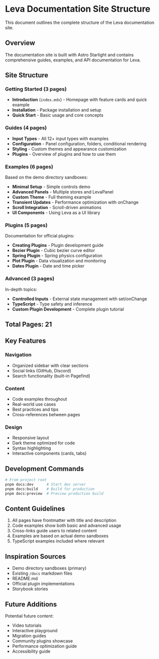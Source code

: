 # Leva Documentation Site Structure

This document outlines the complete structure of the Leva documentation site.

## Overview

The documentation site is built with Astro Starlight and contains comprehensive guides, examples, and API documentation for Leva.

## Site Structure

### Getting Started (3 pages)

- **Introduction** (`index.mdx`) - Homepage with feature cards and quick example
- **Installation** - Package installation and setup
- **Quick Start** - Basic usage and core concepts

### Guides (4 pages)

- **Input Types** - All 12+ input types with examples
- **Configuration** - Panel configuration, folders, conditional rendering
- **Styling** - Custom themes and appearance customization
- **Plugins** - Overview of plugins and how to use them

### Examples (6 pages)

Based on the demo directory sandboxes:

- **Minimal Setup** - Simple controls demo
- **Advanced Panels** - Multiple stores and LevaPanel
- **Custom Theme** - Full theming example
- **Transient Updates** - Performance optimization with onChange
- **Scroll Integration** - Scroll-driven animations
- **UI Components** - Using Leva as a UI library

### Plugins (5 pages)

Documentation for official plugins:

- **Creating Plugins** - Plugin development guide
- **Bezier Plugin** - Cubic bezier curve editor
- **Spring Plugin** - Spring physics configuration
- **Plot Plugin** - Data visualization and monitoring
- **Dates Plugin** - Date and time picker

### Advanced (3 pages)

In-depth topics:

- **Controlled Inputs** - External state management with set/onChange
- **TypeScript** - Type safety and inference
- **Custom Plugin Development** - Complete plugin tutorial

## Total Pages: 21

## Key Features

### Navigation

- Organized sidebar with clear sections
- Social links (GitHub, Discord)
- Search functionality (built-in Pagefind)

### Content

- Code examples throughout
- Real-world use cases
- Best practices and tips
- Cross-references between pages

### Design

- Responsive layout
- Dark theme optimized for code
- Syntax highlighting
- Interactive components (cards, tabs)

## Development Commands

```bash
# From project root
pnpm docs:dev      # Start dev server
pnpm docs:build    # Build for production
pnpm docs:preview  # Preview production build
```

## Content Guidelines

1. All pages have frontmatter with title and description
2. Code examples show both basic and advanced usage
3. Cross-links guide users to related content
4. Examples are based on actual demo sandboxes
5. TypeScript examples included where relevant

## Inspiration Sources

- Demo directory sandboxes (primary)
- Existing `/docs` markdown files
- README.md
- Official plugin implementations
- Storybook stories

## Future Additions

Potential future content:

- Video tutorials
- Interactive playground
- Migration guides
- Community plugins showcase
- Performance optimization guide
- Accessibility guide
